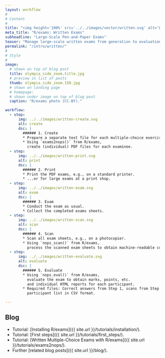 ```yaml
---
layout: workflow
#
# Content
#
title: "<img height='100%' src='../../images/vector/written.svg' alt='Written Exams'> Written Exams"
meta_title: "R/exams: Written Exams"
subheadline: "Large-Scale Pen-and-Paper Exams"
teaser: "Manage large-scale written exams from generation to evaluation using R/exams."
permalink: "/intro/written/"
#
# Style
#
image:
  # shown on top of blog post
  title: olympia_side_zoom.title.jpg
  # preview in list of posts
  thumb: olympia_side_zoom.150.jpg
  # shown on landing page
  # homepage:
  # shown under image on top of blog post
  caption: "R/exams photo (CC-BY)."

workflow:
  - step:
      img: ../../images/written-create.svg
      alt: create
      dsc: |
        ###### 1. Create
        * Prepare a separate text file for each multiple-choice exercise.
        * Using `exams2nops()` from R/exams,
          create (individual) PDF files for each examinee.
  - step:
      img: ../../images/written-print.svg
      alt: print
      dsc: |
        ###### 2. Print
        * Print the PDF exams, e.g., on a standard printer.
        * ...or for large exams at a print shop.
  - step:
      img: ../../images/written-exam.svg
      alt: exam
      dsc: |
        ###### 3. Exam
        * Conduct the exam as usual.
        * Collect the completed exams sheets.
  - step:
      img: ../../images/written-scan.svg
      alt: scan
      dsc: |
        ###### 4. Scan
        * Scan all exam sheets, e.g., on a photocopier.
        * Using `nops_scan()` from R/exams,
          process the scanned exam sheets to obtain machine-readable content.
  - step:
      img: ../../images/written-evaluate.svg
      alt: evaluate
      dsc: |
        ###### 5. Evaluate
        * Using `nops_eval()` from R/exams,
          evaluate the exam to obtain marks, points, etc.
          and individual HTML reports for each participant.
        * Required files: Correct answers from Step 1, scans from Step 4, and a
          participant list in CSV format.

---
```


## Blog ##

* Tutorial: [Installing R/exams]({{ site.url }}/tutorials/installation/).
* Tutorial: [First steps]({{ site.url }}/tutorials/first_steps/).
* Tutorial: [Written Multiple-Choice Exams with R/exams]({{ site.url }}/tutorials/exams2nops/).
* Further [related blog posts]({{ site.url }}/blog/).

